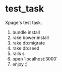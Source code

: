 # test_task
Xpage's test task. 

1. bundle install
2. rake bower:install
2. rake db:migrate
3. rake db:seed
4. rails s
5. open 'localhost:3000'
6. enjoy :)
